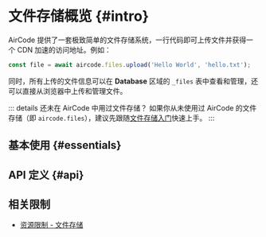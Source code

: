 # 文件存储概览 {#intro}

AirCode 提供了一套极致简单的文件存储系统，一行代码即可上传文件并获得一个 CDN 加速的访问地址。例如：

```js
const file = await aircode.files.upload('Hello World', 'hello.txt');
```

同时，所有上传的文件信息可以在 **Database** 区域的 `_files` 表中查看和管理，还可以直接从浏览器中上传和管理文件。

::: details 还未在 AirCode 中用过文件存储？
如果你从未使用过 AirCode 的文件存储（即 `aircode.files`），建议先跟随[文件存储入门](/getting-started/files)快速上手。
:::

## 基本使用 {#essentials}

<ListBoxContainer>
<ListBox
  link="/guide/files/upload"
  title="上传文件"
  description="通过一行代码将文件上传到云端，并获得 CDN 加速的访问地址"
/>
<ListBox
  link="/guide/files/download"
  title="下载文件"
  description="将文件下载到实例本地以进行处理，例如文本分析、添加水印等"
/>
<ListBox
  link="/guide/files/delete"
  title="删除文件"
  description="简单快速地删除不需要的文件，删除操作会自动同步到全球 CDN 节点"
/>
</ListBoxContainer>

## API 定义 {#api}

<ListBoxContainer>
<ListBox
  link="/reference/server/files-api"
  title="文件存储 API"
  description="关于 aircode.files 的所有接口定义"
/>
</ListBoxContainer>

## 相关限制

- [资源限制 - 文件存储](/about/limits#files)
